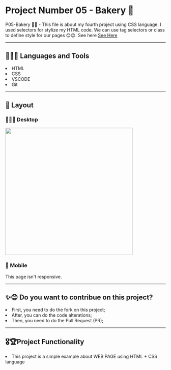 <h1> Project Number 05 - Bakery 🧁 </h1>

P05-Bakery 🥐🍰 - This file is about my fourth project using CSS language. I used selectors for stylize my HTML code. We can use tag selectors or class to define style for our pages 😊😉. See here <a href = https://taiscostaeng.github.io/front-p05-bakery/> See Here </a>

------------------------------------------------------------------------------------------------------------------------------------------------------------------------------------------------
<h2> 👩🏽‍🔧 Languages and Tools </h2>
<li> HTML </li>
<li> CSS </li>
<li> VSCODE </li>
<li> Git </li>

------------------------------------------------------------------------------------------------------------------------------------------------------------------------------------------------
<h2> 🎨 Layout </h2>

<h3> 👩🏽‍💻 Desktop </h3>
<img src = "https://github.com/taiscostaeng/front-p05-bakery/assets/138815703/6f29eff9-ba32-4778-96b2-56d8309b06ba" width = 400px>


<h3> 📱 Mobile </h3>
This page isn't responsive.

------------------------------------------------------------------------------------------------------------------------------------------------------------------------------------------------
<h2> ✨😊 Do you want to contribue on this project? </h2>
<li> First, you need to do the fork on this project; </li>
<li> After, you can do the code alterations; </li>
<li> Then, you need to do the Pull Request (PR); </li>

------------------------------------------------------------------------------------------------------------------------------------------------------------------------------------------------
<h2> 🎖🏆Project Functionality </h2>
<li> This project is a simple example about WEB PAGE using HTML + CSS language </li>
